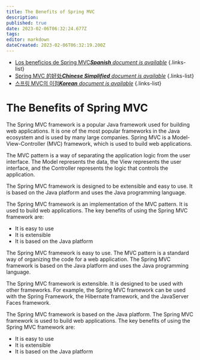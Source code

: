 ```yaml
---
title: The Benefits of Spring MVC
description: 
published: true
date: 2023-02-06T06:32:24.677Z
tags: 
editor: markdown
dateCreated: 2023-02-06T06:32:19.200Z
---
```


- [Los beneficios de Spring MVC***Spanish** document is available*](/es/Knowledge-base/Spring-Boot/the-benefits-of-spring-mvc)
{.links-list}
- [Spring MVC 的好处***Chinese Simplified** document is available*](/zh/Knowledge-base/Spring-Boot/the-benefits-of-spring-mvc)
{.links-list}
- [스프링 MVC의 이점***Korean** document is available*](/ko/Knowledge-base/Spring-Boot/the-benefits-of-spring-mvc)
{.links-list}


# The Benefits of Spring MVC

The Spring MVC framework is a popular Java framework used for building web applications. It is one of the most popular frameworks in the Java ecosystem and is used by many large companies. Spring MVC is a Model-View-Controller (MVC) framework, which is used to build web applications.

The MVC pattern is a way of separating the application logic from the user interface. The Model represents the data, the View represents the user interface, and the Controller represents the logic that controls the application.

The Spring MVC framework is designed to be extensible and easy to use. It is based on the Java platform and uses the Java programming language.

The Spring MVC framework is an implementation of the MVC pattern. It is used to build web applications. The key benefits of using the Spring MVC framework are:

- It is easy to use
- It is extensible
- It is based on the Java platform

The Spring MVC framework is easy to use. The MVC pattern is a standard way of organizing the code for a web application. The Spring MVC framework is based on the Java platform and uses the Java programming language.

The Spring MVC framework is extensible. It is designed to be used with other frameworks. For example, the Spring MVC framework can be used with the Spring Framework, the Hibernate framework, and the JavaServer Faces framework.

The Spring MVC framework is based on the Java platform. The Spring MVC framework is used to build web applications. The key benefits of using the Spring MVC framework are:

- It is easy to use
- It is extensible
- It is based on the Java platform
